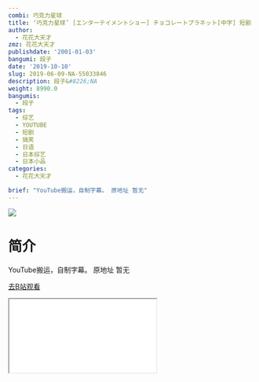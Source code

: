```yaml
---
combi: 巧克力星球
title: ‘巧克力星球’ [エンターテイメントショー] チョコレートプラネット[中字] 短剧
author:
  - 花花大天才
zmz: 花花大天才
publishdate: '2001-01-03'
bangumi: 段子
date: '2019-10-10'
slug: 2019-06-09-NA-55033846
description: 段子&#8226;NA
weight: 8990.0
bangumis:
  - 段子
tags:
  - 综艺
  - YOUTUBE
  - 短剧
  - 搞笑
  - 日语
  - 日本综艺
  - 日本小品
categories:
  - 花花大天才

brief: "YouTube搬运，自制字幕。 原地址 暂无"
---
```

![](https://raw.githubusercontent.com/tcgriffith/owaraisite/master/static/tmpimg/5266716b89c1617c3b43fbf5bd9846acfae32a78.jpg.480.jpg)
# 简介  
YouTube搬运，自制字幕。
原地址 暂无  

[去B站观看](https://www.bilibili.com/video/av55033846/)
<div class ="resp-container"><iframe class="testiframe" src="//player.bilibili.com/player.html?aid=55033846"", scrolling="no", allowfullscreen="true" > </iframe></div> 
